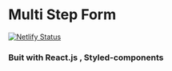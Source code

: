 # Multi Step Form

[![Netlify Status](https://api.netlify.com/api/v1/badges/8fc6b43a-101a-4542-8d3f-9f67d6d3711a/deploy-status)](https://eden-mock.netlify.app/)

### Buit with React.js , Styled-components
